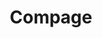 ---
title: "Compage"
description: "It’s been a long ride, but we made it possible. Discover the Universal Development platform for multiple programming languages to empower developers for cloud native development."

url: compage
draft: false

navigation:
  logo: "images/icons/compage.svg"
  logo_text: "Compage"
  logo_text_color: "secblack"
  
  menu:
  - name: "Compage Doc"
    url: "https://docs.intelops.ai/latest/compage/"
  - name: "GitHub"
    url: "https://github.com/intelops/compage"
  # - name: "Another 2"
  #   url: "/"
  # - name: "Test 3"
  #   url: "/"

  navigation_button:
    enable: true
    icon: "far fa-user"
    label: "Log In"
    link: "https://capten.ai/login/"
  navigation_button_two:
    enable: true
    label: "Book Demo"
    link: "/product-demo-request-form/"

banner:
  bg_color: "#005DFF"
  subtitle: "Empower Developers"
  subtitle_color: ""
  title: "Making Developers' Lives Easy. Deliver Secure Code with Ease!"
  title_color: ""
  description: "Compage automates backend development to accelerate product delivery and facilitate cloud-native adoption while also enabling the enforcement of policies that fortify the security of your software supply chain. All of that with simple Diagram -> to -> Code concept. <br> And, being Open Source."
  description_color: ""
  image: images/banner/compage/compage-banner-image.svg
  button:
    enable: true
    label: "Book a Demo"
    #icon: "fas fa-arrow-right"
    link: "/product-demo-request-form/"
  video_button:
    enable: false
    label: "Watch demo"
    video_url: "https://www.youtube.com/embed/dyZcRRWiuuw"

# image_and_content_block
image_and_content_block:
  enable: true
  blocks:
  - enable: true
    subtitle: "Always a battle?"
    subtitle_color: ""
    title: "Speed vs Security"
    title_color: ""
    image: "images/content/compage/what-is-compage.svg"
    content_position: "right" # Value will be - "left/right"
    bg_color: ""
    content_color: ""
    content: |
      * **Technical Debt:** Substandard code quality resulting from skill gaps and vendor lock-ins inhibiting customization can slow delivery, increase security risks, and limit growth.
      * **Security Issues:** Neglecting security measures exposes customers to significant risks, including identity theft, data loss, and other serious security threats.
      * **Lack of Control:** Low-Code/No-Code platforms fall short in providing the customization, constant code improvement, and security resolution that innovative solutions for complex products require.

  - enable: true
    subtitle: "How Compage makes it Easy?"
    subtitle_color: ""
    title: "Draw, Visualize, Generate, Customize, Validate & Deliver - Safeguard your Software Supply Chain"
    title_color: ""
    image: "images/content/compage/how-it-works.svg"
    content_position: "left" # Value will be - "left/right"
    bg_color: "#e9f1ff"
    content_color: ""
    content: |
      Compage offers a powerful solution for those who want to take control of their software development process and stay ahead of the curve. Our unique diagram-to-code approach creates code for multiple programming languages, giving developers more flexibility and freedom than ever before. With our backend automation and coding flexibility, you can break free from the limitations of low-code and no-code platforms and boost your productivity. 

      * **Automate Source Code Generation:** Boost productivity by reducing project time from months or weeks to days.
      * **Clean Code with Go and Rust:** Protect your code against vulnerabilities, and improve performance and reliability.
      * **Create Flexibly:** Generate code for REST API, gRPC, GraphQL, CLI tools, Socket.io, WebAssembly, Event Driven, Pub-Sub, Workflows and more.
      * **Gain 100% Visibility with Code-level Governance:** Address potential risks earlier in the development cycle, ensure compliance with standards, and follow industry best practices. Secure Code in Development stage itself.
      * **Literally Zero Vendor Lock-in:** Use the generated code with the tech stack of your choice, adapt to changing business needs, and scale for growth.

  - enable: true
    subtitle: "Integrations & Features"
    subtitle_color: ""
    title: "No Limits on what you can achieve!"
    title_color: ""
    image: "images/content/compage/integrations-features.svg"
    content_position: "right" # Value will be - "left/right"
    bg_color: ""
    content_color: ""
    content: |
      Developers' tool that stays with you always. Making it possible via open source. Compage is constantly growing with new Features!

      * Programming Language Agnostic
      * Feasible versioning
      * Auto Instrument with Modern Cloud Native Monitoring and Observability tools
      * Adopt new technologies easily with built-in integrations, like containerization, serverless, kubernetes, webassembly, etc.
      * Easily adopt software supply chain security framework(s)
      * and many more...
  
call_to_action:
  enable: true
  title: "Start using <br/> Compage <br/> today. <br/> Or need help with cloud-native applications development?"
  title_color: "#fff"
  image: "images/call-to-actions/compage/robo-image.svg"
  button_label: "Book a Demo"
  button_link: "/product-demo-request-form/"
  bg_color: "#005DFF"
  bottom_bg_color: "#080338"

footer:
  footer_light: false
---